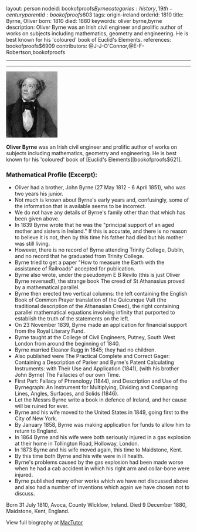layout: person
nodeid: bookofproofs$Byrne
categories: history,19th-century
parentid: bookofproofs$603
tags: origin-ireland
orderid: 1810
title: Byrne, Oliver
born: 1810
died: 1880
keywords: oliver byrne,byrne
description: Oliver Byrne was an Irish civil engineer and prolific author of works on subjects including mathematics, geometry and engineering. He is best known for his 'coloured' book of Euclid's Elements.
references: bookofproofs$6909
contributors: @J-J-O'Connor,@E-F-Robertson,bookofproofs

---



---

![Byrne.jpg](https://github.com/bookofproofs/bookofproofs.github.io/blob/main/_sources/_assets/images/portraits/Byrne.jpg?raw=true)

**Oliver Byrne** was an Irish civil engineer and prolific author of works on subjects including mathematics, geometry and engineering. He is best known for his 'coloured' book of [Euclid's Elements][bookofproofs$621].

### Mathematical Profile (Excerpt):
* Oliver had a brother, John Byrne (27 May 1812 - 6 April 1851), who was two years his junior.
* Not much is known about Byrne's early years and, confusingly, some of the information that is available seems to be incorrect.
* We do not have any details of Byrne's family other than that which has been given above.
* In 1839 Byrne wrote that he was the "principal support of an aged mother and sisters in Ireland." If this is accurate, and there is no reason to believe it is not, then by this time his father had died but his mother was still living.
* However, there is no record of Byrne attending Trinity College, Dublin, and no record that he graduated from Trinity College.
* Byrne tried to get a paper "How to measure the Earth with the assistance of Railroads" accepted for publication.
* Byrne also wrote, under the pseudonym E B Revilo (this is just Oliver Byrne reversed!), the strange book The creed of St Athanasius proved by a mathematical parallel.
* Byrne then erected two vertical columns: the left containing the English Book of Common Prayer translation of the Quicunque Vult (the traditional description of the Athanasian Creed), the right containing parallel mathematical equations involving infinity that purported to establish the truth of the statements on the left.
* On 23 November 1839, Byrne made an application for financial support from the Royal Literary Fund.
* Byrne taught at the College of Civil Engineers, Putney, South West London from around the beginning of 1840.
* Byrne married Eleanor Rugg in 1845; they had no children.
* Also published were The Practical Complete and Correct Gager: Containing a Description of Parker and Byrne's Patent Calculating Instruments: with Their Use and Application (1841), (with his brother John Byrne) The Fallacies of our own Time.
* First Part: Fallacy of Phrenology (1844), and Description and Use of the Byrnegraph: An Instrument for Multiplying, Dividing and Comparing Lines, Angles, Surfaces, and Solids (1846).
* Let the Messrs Byrne write a book in defence of Ireland, and her cause will be ruined for ever.
* Byrne and his wife moved to the United States in 1849, going first to the City of New York.
* By January 1858, Byrne was making application for funds to allow him to return to England.
* In 1864 Byrne and his wife were both seriously injured in a gas explosion at their home in Tollington Road, Holloway, London.
* In 1873 Byrne and his wife moved again, this time to Maidstone, Kent.
* By this time both Byrne and his wife were in ill health.
* Byrne's problems caused by the gas explosion had been made worse when he had a cab accident in which his right arm and collar-bone were injured.
* Byrne published many other works which we have not discussed above and also had a number of inventions which again we have chosen not to discuss.

Born 31 July 1810, Avoca, County Wicklow, Ireland. Died 9 December 1880, Maidstone, Kent, England.

View full biography at [MacTutor](https://mathshistory.st-andrews.ac.uk/Biographies/Byrne/)
